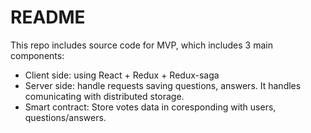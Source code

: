 # README


This repo includes source code for MVP, which includes 3 main components:

- Client side: using React + Redux + Redux-saga
- Server side: handle requests saving questions, answers. It handles comunicating with distributed storage.
- Smart contract: Store votes data in coresponding with users, questions/answers.